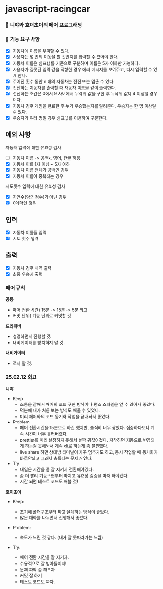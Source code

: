 # javascript-racingcar

### 🐥 니야와 호이초이의 페어 프로그래밍

### 🎯 기능 요구 사항

- [x] 자동차에 이름을 부여할 수 있다.
- [x] 사용자는 몇 번의 이동을 할 것인지를 입력할 수 있어야 한다.
- [x] 자동차 이름은 쉼표(,)를 기준으로 구분하며 이름은 5자 이하만 가능하다.
- [x] 사용자가 잘못된 입력 값을 작성한 경우 에러 메시지를 보여주고, 다시 입력할 수 있게 한다.
- [x] 주어진 횟수 동안 n 대의 자동차는 전진 또는 멈출 수 있다.
- [x] 전진하는 자동차를 출력할 때 자동차 이름을 같이 출력한다.
- [x] 전진하는 조건은 0에서 9 사이에서 무작위 값을 구한 후 무작위 값이 4 이상일 경우이다.
- [x] 자동차 경주 게임을 완료한 후 누가 우승했는지를 알려준다. 우승자는 한 명 이상일 수 있다.
- [x] 우승자가 여러 명일 경우 쉼표(,)를 이용하여 구분한다.

## 예외 사항

자동차 입력에 대한 유효성 검사

- [ ] 자동차 이름 -> 공백x, 영어, 한글 허용
- [x] 자동차 이름 1자 이상 ~ 5자 이하
- [x] 자동차 이름 전체가 공백인 경우
- [x] 자동차 이름이 중복되는 경우

시도횟수 입력에 대한 유효성 검사

- [x] 자연수(양의 정수)가 아닌 경우
- [x] 0이하인 경우

## 입력

- [x] 자동차 이름들 입력
- [x] 시도 횟수 입력

## 출력

- [x] 자동차 경주 내역 출력
- [x] 최종 우승자 출력

### 폐어 규칙

**공통**

- 페어 전환 시간) 15분 -> 15분 -> 5분 회고
- 커밋 단위) 기능 단위로 커밋할 것

**드라이버**

- 설명하면서 진행할 것.
- 내비게이터를 방치하지 말 것.

**내비게이터**

- 쪼지 말 것.

### 25.02.12 회고

**니야**

- Keep
  - 소통을 잘해서 페어의 코드 구현 방식이나 평소 스타일을 알 수 있어서 좋았다.
  - 덕분에 내가 처음 보는 방식도 배울 수 있었다.
  - 미리 페어와의 코드 동기화 작업을 끝내놔서 좋았다.
- Problem
  - 페어 전환시간을 15분으로 하긴 했지만, 솔직히 너무 짧았다. 집중하다보니 계속 시간이 너무 흘러버렸다.
  - prettier를 미리 설정하지 못해서 살짝 귀찮아졌다. 저장하면 자동으로 반영되게 하는걸 못해놔서 계속 cli로 하는게 좀 불편했다.
  - live share 하면 상대방 터미널이 자꾸 멈추기도 하고, 동시 작업할 때 동기화가 바로안되고 그래서 충돌나는 문제가 있다.
- Try
  - 내일은 시간을 좀 잘 지켜서 전환해야겠다.
  - 좀 더 빨리 기능구현부터 마치고 유효성 검증을 마저 해야겠다.
  - 시간 되면 테스트 코드도 해볼 것!

**호이초이**

- Keep:

  - 초기에 폴더구조부터 짜고 설계하는 방식이 좋았다.
  - 많은 대화를 나누면서 진행해서 좋았다.

- Problem:

  - 속도가 느린 것 같다. (내가 잘 못따라가는 느낌)

- Try:
  - 페어 전환 시간을 잘 지키자.
  - 수용적으로 잘 받아들이자!
  - 문제 파악 좀 해오자.
  - 커밋 잘 하기
  - 테스트 코드도 짜자.

